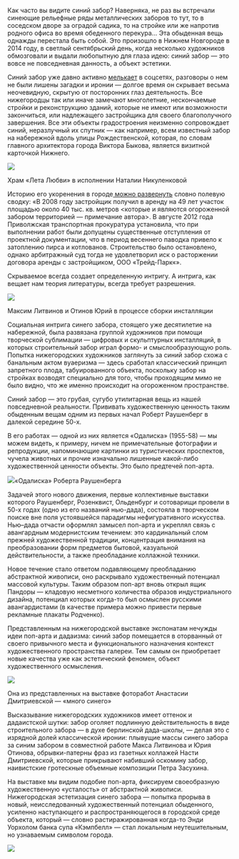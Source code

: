 ﻿﻿Как часто вы видите синий забор? Наверняка, не раз вы встречали синеющие рельефные ряды металлических заборов то тут, то в соседском дворе за оградой садика, то на стройке или же напротив родного офиса во время обеденного перекура… Эта обыденная вещь однажды перестала быть собой. Это произошло в Нижнем Новгороде в 2014 году, в светлый сентябрьский день, когда несколько художников обмозговали и выдали любопытную для глаза идею: синий забор — это вовсе не повседневная данность, а объект эстетики.

Синий забор уже давно активно [мелькает](https://vk.com/bluefence) в соцсетях, разговоры о нем не были лишены загадки и иронии — долгое время он скрывает весьма неочевидную, скрытую от посторонних глаз деятельность. Все нижегородцы так или иначе замечают многолетние, нескон﻿чаемые стройки и реконструкцию зданий, которые не имеют или возможности закончиться, или надлежащего застройщика для своего благополучного завершения. Все эти объекты градостроения неизменно сопровождает синий, неразлучный их спутник — как например, всем известный забор на набережной вдоль улицы Рождественской, которая, по словам главного архитектора города Виктора Быкова, является визитной карточкой Нижнего. 

![](https://assets.discours.io/unsafe/900x/production/image/14b78870-a54c-11e8-bfc7-9b5979ddfe3f.jpeg)

Храм «Лета Любви» в исполнении Наталии Никуленковой

Историю его укоренения в городе[ можно развернуть](http://stnmedia.ru/?id=13912) словно полевую сводку: «В 2008 году застройщик получил в аренду на 49 лет участок площадью около 40 тыс. кв. метров <которые и являются огороженной забором территорией — примечание автора>. В августе 2012 года Приволжская транспортная прокуратура установила, что при выполнении работ были допущены существенные отступления от проектной документации, что в период весеннего паводка привело к затоплению пирса и котлованов. Строительство было остановлено, однако арбитражный суд тогда не удовлетворил иск о расторжении договора аренды с застройщиком, ООО «Трейд-Парк«».

Скрываемое всегда создает определенную интригу. А интрига, как вещает нам теория литературы, всегда требует разрешения. 

![](https://assets.discours.io/unsafe/900x/production/image/14fef1b0-a54c-11e8-bfc7-9b5979ddfe3f.jpeg)

Максим Литвинов и Отинов Юрий в процессе сборки инсталляции  


Социальная интрига синего забора, стоящего уже десятилетие на набережной, была развязана группой художников при помощи творческой сублимации — цифровых и скульптурных инсталляций, в которых строительный забор играл формо- и смыслообразующую роль. Попытка нижегородских художников заглянуть за синий забор схожа с банальным актом вуаеризма — здесь сработал классический принцип запретного плода, табуированного объекта, поскольку забор на стройках возводят специально для того, чтобы проходящим мимо не было видно, что же именно происходит на огороженном пространстве.

Синий забор — это грубая, сугубо утилитарная вещь из нашей повседневной реальности. Прививать художественную ценность таким обыденным вещам одним из первых начал Роберт Раушенберг в далекой середине 50-х. 

В его работах — одной из них является «Одалиска» (1955-58) — мы можем видеть, к примеру, ничем не примечательные фотографии и репродукции, напоминающие картинки из туристических проспектов, чучела животных и прочие изначально лишенные какой-либо художественной ценности объекты. Это было предтечей поп-арта. 

![](https://assets.discours.io/unsafe/900x/production/image/1549b650-a54c-11e8-bfc7-9b5979ddfe3f.jpeg)«Одалиска» Роберта Раушенберга

Задачей этого нового движения, первые коллективные выставки которого Раушенберг, Розенквист, Ольденбург и сотоварищи провели в 50-х годах (одно из его названий нью-дада), состояла в творческом поиске вне поля устоявшейся парадигмы нефигуративного искусства. Нью–дада отчасти оформлял замысел поп-арта и укреплял связь с авангардным модернистским течением: это кардинальный слом прежней художественной традиции, концентрация внимания на преобразовании форм предметов бытовой, казуальной действительности, а также преобладание коллажной техники. 

Новое течение стало ответом подавляющему преобладанию абстрактной живописи, оно раскрывало художественный потенциал массовой культуры. Таким образом поп-арт вновь открыл ящик Пандоры — кладовую несметного количества образов индустриального дизайна, потенциал которых когда-то был осмыслен русскими авангардистами (в качестве примера можно привести первые рекламные плакаты Родченко).

Представленным на нижегородской выставке экспонатам нечужды идеи поп-арта и дадаизма: синий забор помещается в оторванный от своего привычного места и функционального назначения контекст художественного пространства галереи. Тем самым он приобретает новые качества уже как эстетический феномен, объект художественного осмысления.

![](https://assets.discours.io/unsafe/900x/production/image/159eb420-a54c-11e8-bfc7-9b5979ddfe3f.jpeg)

Она из представленных на выставке фоторабот Анастасии Дмитриевской — «много синего»

Высказывание нижегородских художников имеет оттенок и дадаистской шутки: забор оголяет подлинную действительность в виде строительного забора — в духе берлинской дада-школы, — делая это с изрядной долей классической иронии: плывущие массы синего забора за синим забором в совместной работе Макса Литвинова и Юрия Отинова, обрывки-патерны фраз из газетных коллажей Насти Дмитриевской, которые прикрывают набивший оскомину забор, наивистские гротескные объемные композиции Петра Засухина. 

На выставке мы видим подобие поп-арта, фиксируем своеобразную художественную «усталость» от абстрактной живописи. Нижегородская эстетизация синего забора — попытка прорыва в новый, неисследованный художественный потенциал обыденного, усиленно наступающего и распространяющегося в городской среде объекта, который — словно растиражированная когда-то Энди Уорхолом банка супа «Кэмпбелл» — стал локальным неутешительным, но узнаваемым символом города.

﻿![](https://assets.discours.io/unsafe/900x/production/image/1600d150-a54c-11e8-bfc7-9b5979ddfe3f.jpeg)
